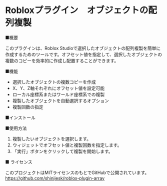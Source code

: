 # Robloxプラグイン　オブジェクトの配列複製

■概要

このプラグインは、Roblox Studioで選択したオブジェクトの配列複製を簡単に作成するためのツールです。オフセット値を指定して、選択したオブジェクトの複数のコピーを効率的に作成し配置することができます。

■機能

- 選択したオブジェクトの複数コピーを作成
- X、Y、Z軸それぞれにオフセット値を設定可能
- ローカル座標系またはワールド座標系での複製
- 複製したオブジェクトを自動選択するオプション
- 複製回数の指定

■インストール


■使用方法

1. 複製したいオブジェクトを選択します。
2. ウィジェットでオフセット値と複製回数を指定します。
3. 「実行」ボタンをクリックして複製を開始します。

■ ライセンス

このプロジェクトはMITライセンスのもとでGitHubで公開されています。
https://github.com/shinjiesk/roblox-plugin-array

